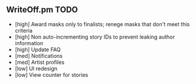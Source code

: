 WriteOff.pm TODO
----------------

- [high] Award masks only to finalists; renege masks that don't meet this criteria
- [high] Non auto-incrementing story IDs to prevent leaking author information
- [high] Update FAQ
- [med] Notifications
- [med] Artist profiles
- [low] UI redesign
- [low] View counter for stories
